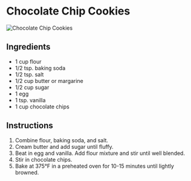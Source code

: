 # Chocolate Chip Cookies
![Chocolate Chip Cookies](/pics/cookies.webp)

## Ingredients
- 1 cup flour
- 1/2 tsp. baking soda
- 1/2 tsp. salt
- 1/2 cup butter or margarine
- 1/2 cup sugar
- 1 egg
- 1 tsp. vanilla
- 1 cup chocolate chips

## Instructions
1. Combine flour, baking soda, and salt.
1. Cream butter and add sugar until fluffy.
1. Beat in egg and vanilla. Add flour mixture and stir until well blended.
1. Stir in chocolate chips.
1. Bake at 375&deg;F in a preheated oven for 10-15 minutes until lightly browned.